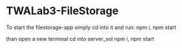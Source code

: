 # TWALab3-FileStorage

To start the filestorage-app simply cd into it and run:
npm i,
npm start

than open a new terminal
cd into server_sol
npm i,
npm start
